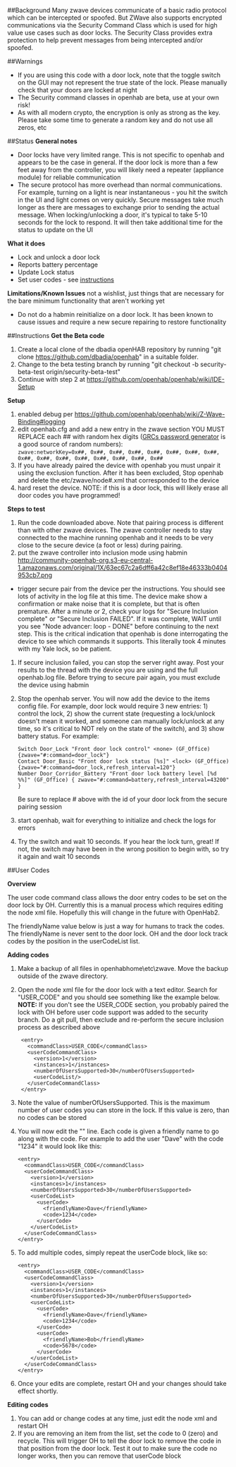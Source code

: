 ##Background
Many zwave devices communicate of a basic radio protocol which can be intercepted or spoofed.  But ZWave also supports encrypted communications via the Security Command Class which is used for high value use cases such as door locks.  The Security Class provides extra protection to help prevent messages from being intercepted and/or spoofed.

##Warnings
- If you are using this code with a door lock, note that the toggle switch on the GUI may not represent the true state of the lock.  Please manually check that your doors are locked at night 
- The Security command classes in openhab are beta, use at your own risk!
- As with all modern crypto, the encryption is only as strong as the key.  Please take some time to generate a random key and do not use all zeros, etc

##Status
**General notes**
- Door locks have very limited range.  This is not specific to openhab and appears to be the case in general.  If the door lock is more than a few feet away from the controller, you will likely need a repeater (appliance module) for reliable communication
- The secure protocol has more overhead than normal communications.  For example, turning on a light is near instantaneous - you hit the switch in the UI and light comes on very quickly.  Secure messages take much longer as there are messages to exchange prior to sending the actual message.  When locking/unlocking a door, it's typical to take 5-10 seconds for the lock to respond.  It will then take additional time for the status to update on the UI

**What it does**
- Lock and unlock a door lock
- Reports battery percentage
- Update Lock status
- Set user codes - see [instructions](https://github.com/openhab/openhab/wiki/ZWave-Security-Testing/_edit#user-codes)

**Limitations/Known Issues**  not a wishlist, just things that are necessary for the bare minimum functionality that aren't working yet
- Do not do a habmin reinitialize on a door lock.  It has been known to cause issues and require a new secure repairing to restore functionality


##Instructions
**Get the Beta code**

1. Create a local clone of the dbadia openHAB repository by running "git clone https://github.com/dbadia/openhab" in a suitable folder.
1. Change to the beta testing branch by running "git checkout -b security-beta-test origin/security-beta-test"
1. Continue with step 2 at https://github.com/openhab/openhab/wiki/IDE-Setup 


**Setup**

1. enabled debug per https://github.com/openhab/openhab/wiki/Z-Wave-Binding#logging
1. edit openhab.cfg and add a new entry in the zwave section YOU MUST REPLACE each ## with random hex digits ([GRCs password generator](https://www.grc.com/passwords.htm) is a good source of random numbers):  
`zwave:networkKey=0x##, 0x##, 0x##, 0x##, 0x##, 0x##, 0x##, 0x##, 0x##, 0x##, 0x##, 0x##, 0x##, 0x##, 0x##, 0x##`
1. If you have already paired the device with openhab you must unpair it using the exclusion function.  After it has been excluded, Stop openhab and delete the etc/zwave/node#.xml that corresponded to the device
1. hard reset the device.  NOTE: if this is a door lock, this will likely erase all door codes you have programmed!


**Steps to test**

1. Run the code downloaded above.  Note that pairing process is different than with other zwave devices. The zwave controller needs to stay connected to the machine running openhab and it needs to be very close to the secure device (a foot or less) during pairing.  
1. put the zwave controller into inclusion mode using habmin http://community-openhab-org.s3-eu-central-1.amazonaws.com/original/1X/63ec67c2a6dff6a42c8ef18e46333b0404953cb7.png
- trigger secure pair from the device per the instructions.  You should see lots of activity in the log file at this time.  The device make show a confirmation or make noise that it is complete, but that is often premature. After a minute or 2, check your logs for "Secure Inclusion complete" or "Secure Inclusion FAILED".  If it was complete, WAIT until you see "Node advancer: loop - DONE" before continuing to the next step.  This is the critical indication that openhab is done interrogating the device to see which commands it supports.  This literally took 4 minutes with my Yale lock, so be patient.  
1. If secure inclusion failed, you can stop the server right away.  Post your results to the thread with the device you are using and the full openhab.log file.  Before trying to secure pair again, you must exclude the device using habmin
1. Stop the openhab server.  You will now add the device to the items config file.  For example, door lock would require 3 new entries: 1) control the lock, 2) show the current state (requesting a lock/unlock doesn't mean it worked, and someone can manually lock/unlock at any time, so it's critical to NOT rely on the state of the switch), and 3) show battery status. For example: 

    ```
    Switch Door_Lock "Front door lock control" <none> (GF_Office) {zwave="#:command=door_lock"}
    Contact Door_Basic "Front door lock status [%s]" <lock> (GF_Office) {zwave="#:command=door_lock,refresh_interval=120"}
    Number Door_Corridor_Battery "Front door lock battery level [%d %%]" (GF_Office) { zwave="#:command=battery,refresh_interval=43200" }
    ```
    Be sure to replace # above with the id of your door lock from the secure pairing session
1. start openhab, wait for everything to initialize and check the logs for errors
1. Try the switch and wait 10 seconds.  If you hear the lock turn, great!  If not, the switch may have been in the wrong position to begin with, so try it again and wait 10 seconds

##User Codes

**Overview**

The user code command class allows the door entry codes to be set on the door lock by OH.  Currently this is a manual process which requires editing the node xml file.  Hopefully this will change in the future with OpenHab2.

The friendlyName value below is just a way for humans to track the codes.  The friendlyName is never sent to the door lock.  OH and the door lock track codes by the position in the userCodeList list.


**Adding codes**

1. Make a backup of all files in openhabhome\etc\zwave.  Move the backup outside of the zwave directory.
1. Open the node xml file for the door lock with a text editor.  Search for "<commandClass>USER_CODE</commandClass>" and you should see something like the example below.
**NOTE:** If you don't see the USER_CODE section, you probably paired the lock with OH before user code support was added to the security branch.  Do a git pull, then exclude and re-perform the secure inclusion process as described above
    ```
     <entry>
       <commandClass>USER_CODE</commandClass>
       <userCodeCommandClass>
         <version>1</version>
         <instances>1</instances>
         <numberOfUsersSupported>30</numberOfUsersSupported>
         <userCodeList/>
       </userCodeCommandClass>
     </entry>
    ```

1. Note the value of numberOfUsersSupported.  This is the maximum number of user codes you can store in the lock.  If this value is zero, than no codes can be stored
1. You will now edit the "<userCodeList/>" line.  Each code is given a friendly name to go along with the code.  For example to add the user "Dave" with the code "1234" it would look like this:

    ```
    <entry>
      <commandClass>USER_CODE</commandClass>
      <userCodeCommandClass>
        <version>1</version>
        <instances>1</instances>
        <numberOfUsersSupported>30</numberOfUsersSupported>
        <userCodeList>
          <userCode>
            <friendlyName>Dave</friendlyName>
            <code>1234</code>
          </userCode>
        </userCodeList>
      </userCodeCommandClass>
    </entry>
    ```

5. To add multiple codes, simply repeat the userCode block, like so:

    ```
    <entry>
      <commandClass>USER_CODE</commandClass>
      <userCodeCommandClass>
        <version>1</version>
        <instances>1</instances>
        <numberOfUsersSupported>30</numberOfUsersSupported>
        <userCodeList>
          <userCode>
            <friendlyName>Dave</friendlyName>
            <code>1234</code>
          </userCode>
          <userCode>
            <friendlyName>Bob</friendlyName>
            <code>5678</code>
          </userCode>
        </userCodeList>
      </userCodeCommandClass>
    </entry>
    ```

1. Once your edits are complete, restart OH and your changes should take effect shortly.

**Editing codes**

1. You can add or change codes at any time, just edit the node xml and restart OH
1. If you are removing an item from the list, set the code to 0 (zero) and recycle.  This will trigger OH to tell the door lock to remove the code in that position from the door lock.  Test it out to make sure the code no longer works, then you can remove that userCode block
